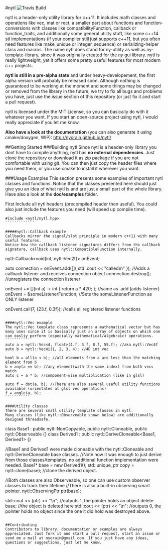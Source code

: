 #nytl ![Travis Build](https://travis-ci.org/nyorain/nytl.svg?branch=master)

nytl is a header-only utility library for c++11. It includes math classes and operations like vec, mat or rect, a smaller part about functions and function-conversions with classes like compatibilityFunction, callback or function_traits, and additionally some general utility stuff, like some c++14 stl implementations (if your compiler still just supports c++11, but you often need features like make_unique or integer_sequence) or serializing-helper class and macros.
The name nytl does stand for ny-utility as well as ny-template-library, since it was originally created for the _ny_ gui library.
nytl is really lightweight, yet it offers some pretty useful features for most modern c++ projects.

__nytl is still in a pre-alpha state__ and under heavy-developement, the first alpha version will probably be released soon. Although nothing is guaranteed to be working at the moment and some things may be changed or removed from the library in the future, we try to fix all bugs and problems you have, just use the issue section of this repository (or just fix it and start a pull request).

nytl is licensed under the MIT License, so you can basically do with it whatever you want. If you start an open-source project using nytl, i would really appreciate if you let me know.

__Also have a look at the documentation__ (you can also generate it using cmake/doxygen, WIP): http://nyorain.github.io/nytl/

##Getting Started 
###Building nytl
Since nytl is a header-only library you dont have to compile anything, nytl has __no external dependencies__.
Just clone the repository or download it as zip package if you are not comfortable with using git.
You can then just copy the header files where you need them, or you use cmake to install it wherever you want.

###Usage Examples
This section presents some examples of important nytl classes and functions.
Notice that the classes presented here should just give you an idea of what nytl is and are just a small part of the whole library.
Have also a look at the __doc/examples__ folder.

First Include all nytl headers (precompiled header then useful).
You could also just include the features you need (will speed up compile time).
```````````````
#include <nytl/nytl.hpp>
`````````````

#####nytl::Callback example
Callbacks mirror the signal/slot principle in modern c++11 with many useful features.
Notice how the callback listener signatures differs from the callback signature, callback uses nytl::CompatibleFunction internally.
```````````````
nytl::Callback<void(int, nytl::Vec2f)> onEvent;

auto connection = onEvent.add([]{ std::cout << "called\n" }); //Adds a callback listener and receives connection object
connection.destroy(); //unregisters the connection listener

onEvent += [](int a) -> int { return a * 420; }; //same as .add (adds listener)
onEvent = &someListenerFunction; //Sets the someListenerFunction as ONLY listener

onEvent.call(7, {23.f, 0.3f}); //calls all registered listener functions
```````````````

####nytl::Vec example
The nytl::Vec template class represents a mathematical vector but has many uses since it is basically just an array of objects on which one can easliy perform (especially mathematical/algebraic) operations.
```````````
auto a = nytl::Vec<4, float>(4.f, 3.f, 8.f, 55.f); //aka nytl::Vec4f
auto b = nytl::Vec4i(1, 2, 3, 4); //4D int vec

bool b = all(a < b); //all elements from a are less than the matching element from b
b = any(a == b); //any element(with the same index) from both vecs match
auto c = a * b; //component-wise multiplication (like in glsl)

auto f = dot(a, b); //There are also several useful utility functions available (orientated at glsl vec operations)
f = angle(a, b);
```````````

####Utility classes
There are several small utility template classes in nytl.
Many classes (like nytl::Observeable shown below) are additionally designed threadsafe.

`````````````````
class Base1 : public nytl::NonCopyable, public nytl::Cloneable, public nytl::Observeable {}
class Derived1 : public nytl::DeriveCloneable<Base1, Derived1> {}

//Base1 and Derived1 were made cloneable with the nytl::Cloneable and nytl::DeriveCloneable base classes.
//Note how it was enough to just derive from those classes/templates, no additional function implementation were needed.
Base1* base = new Derived1();
std::unique_ptr<Base1> copy = nytl::clone(base); //clone the derived object.

//Both classes are also Observeable, so one can use custom observer classes to track their lifetime
//There is also a built-in observing smart pointer.
nytl::ObservingPtr<Base1> ptr(base);

std::cout << (ptr) << "\n"; //outputs 1, the pointer holds an object
delete base; //the object is deleted here
std::cout << (ptr) << "\n"; //outputs 0, the pointer holds no object since the one it did hold was destroyed above.
````````````````

##Contributing
Contributors to library, documentation or examples are always appreciated. Just fork it and start a pull request, start an issue or send me a mail at nyorain@gmail.com. If you just have any ideas, questions or suggestions, just let me know.
